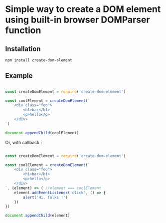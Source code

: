 # Simple way to create a DOM element using built-in browser DOMParser function

## Installation

```bash
npm install create-dom-element
```

## Example

```javascript

const createDomElement = require('create-dom-element')

const coolElement = createDomElement(`
	<div class="foo">
		<h1>bar</h1>
		<p>hello</p>
	</div>
`)

document.appendChild(coolElement)

```

Or, with callback :

```javascript

const createDomElement = require('create-dom-element')

const coolElement = createDomElement(`
	<div class="foo">
		<h1>bar</h1>
		<p>hello</p>
	</div>
`, (element) => { //element === coolElement
	element.addEventListener('click', () => {
		alert('Hi, folks !')
	})
})

document.appendChild(element)

```